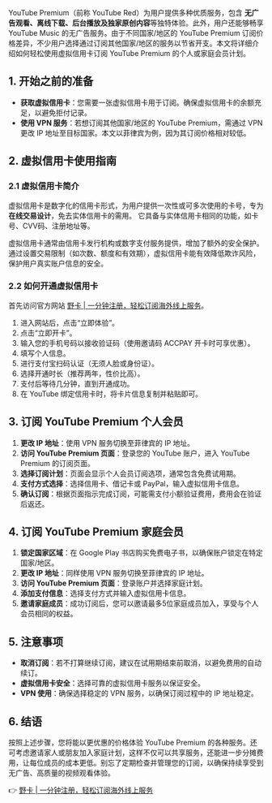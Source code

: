 YouTube Premium（前称 YouTube Red）为用户提供多种优质服务，包含 **无广告观看、离线下载、后台播放及独家原创内容**等独特体验。此外，用户还能够畅享 YouTube Music 的无广告服务。由于不同国家/地区的 YouTube Premium 订阅价格差异，不少用户选择通过订阅其他国家/地区的服务以节省开支。本文将详细介绍如何轻松使用虚拟信用卡订阅 YouTube Premium 的个人或家庭会员计划。

## 1. 开始之前的准备

- **获取虚拟信用卡**：您需要一张虚拟信用卡用于订阅。确保虚拟信用卡的余额充足，以避免拒付记录。
- **使用 VPN 服务**：若想订阅其他国家/地区的 YouTube Premium，需通过 VPN 更改 IP 地址至目标国家。本文以菲律宾为例，因为其订阅价格相对较低。

## 2. 虚拟信用卡使用指南

### 2.1 虚拟信用卡简介

虚拟信用卡是数字化的信用卡形式，为用户提供一次性或可多次使用的卡号，专为 **在线交易设计**，免去实体信用卡的需用。 它具备与实体信用卡相同的功能，如卡号、CVV码、注册地址等。

虚拟信用卡通常由信用卡发行机构或数字支付服务提供，增加了额外的安全保护。通过设置交易限制（如次数、额度和有效期），虚拟信用卡能有效降低欺诈风险，保护用户真实账户信息的安全。

### 2.2 如何开通虚拟信用卡

首先访问官方网站 [野卡 | 一分钟注册，轻松订阅海外线上服务](https://bit.ly/bewildcard)。

1. 进入网站后，点击“立即体验”。
2. 点击“立即开卡”。
3. 输入您的手机号码以接收验证码（使用邀请码 ACCPAY 开卡时可享优惠）。
4. 填写个人信息。
5. 进行支付宝扫码认证（无须人脸或身份证）。
6. 选择开通时长（推荐两年，性价比高）。
7. 支付后等待几分钟，直到开通成功。
8. 在 YouTube 绑定信用卡时，将卡片信息复制并粘贴即可。

## 3. 订阅 YouTube Premium 个人会员

1. **更改 IP 地址**：使用 VPN 服务切换至菲律宾的 IP 地址。
2. **访问 YouTube Premium 页面**：登录您的 YouTube 账户，进入 YouTube Premium 的订阅页面。
3. **选择订阅计划**：页面会显示个人会员订阅选项，通常包含免费试用期。
4. **支付方式选择**：选择信用卡、借记卡或 PayPal，输入虚拟信用卡信息。
5. **确认订阅**：根据页面指示完成订阅，可能需支付小额验证费用，费用会在验证后返还。

## 4. 订阅 YouTube Premium 家庭会员 

1. **锁定国家区域**：在 Google Play 书店购买免费电子书，以确保账户锁定在特定国家/地区。
2. **更改 IP 地址**：同样使用 VPN 服务切换至菲律宾的 IP 地址。
3. **访问 YouTube Premium 页面**：登录账户并选择家庭计划。
4. **添加支付信息**：选择支付方式并输入虚拟信用卡信息。
5. **邀请家庭成员**：成功订阅后，您可以邀请最多5位家庭成员加入，享受与个人会员相同的权益。

## 5. 注意事项

- **取消订阅**：若不打算继续订阅，建议在试用期结束前取消，以避免费用的自动续订。
- **虚拟信用卡安全**：选择可靠的虚拟信用卡服务以保证安全。
- **VPN 使用**：确保选择稳定的 VPN 服务，以确保订阅过程中的 IP 地址稳定。

## 6. 结语

按照上述步骤，您将能以更优惠的价格体验 YouTube Premium 的各种服务。还可考虑邀请家人或朋友加入家庭计划，这样不仅可以共享服务，还能进一步分摊费用，让每位成员的成本更低。别忘了定期检查并管理您的订阅，以确保持续享受到无广告、高质量的视频观看体验。

👉 [野卡 | 一分钟注册，轻松订阅海外线上服务](https://bit.ly/bewildcard)